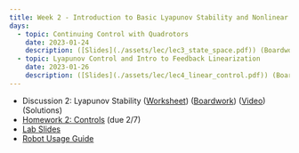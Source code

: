 ```yaml
---
title: Week 2 - Introduction to Basic Lyapunov Stability and Nonlinear Control
days:
  - topic: Continuing Control with Quadrotors
    date: 2023-01-24
    description: ([Slides](./assets/lec/lec3_state_space.pdf)) (Boardwork)  <br /> Reading - MLS 4.5
  - topic: Lyapunov Control and Intro to Feedback Linearization
    date: 2023-01-26
    description: ([Slides](./assets/lec/lec4_linear_control.pdf)) (Boardwork)  <br /> Reading - MLS 4.4
---
```


- Discussion 2: Lyapunov Stability ([Worksheet](./assets/disc/Discussion_2_Lyapunov_Stability.pdf)) ([Boardwork](./assets/disc/125_disc.pdf)) ([Video](https://youtu.be/b15TqzFWOQU)) (Solutions)
- [Homework 2: Controls](./assets/hw/hw2.zip) (due 2/7)
- [Lab Slides](./assets/proj/lab2.pdf)
- [Robot Usage Guide](./assets/proj/robot_usage_guide_sp23.pdf)

<a id="Week3"></a>

